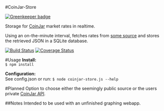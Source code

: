 #CoinJar-Store

[![Greenkeeper badge](https://badges.greenkeeper.io/loklaan/coinjar-store.svg)](https://greenkeeper.io/)

Storage for [CoinJar](http://coinjar.io) market rates in realtime.

Using an on-the-minute interval, fetches rates from [some source](http://coinjar-data.herokuapp.com/fair_rate.json) and stores the retrieved JSON in a SQLite database.

[![Build Status](https://travis-ci.org/loklaan/coinjar-store.svg?branch=master)](https://travis-ci.org/loklaan/coinjar-store) [![Coverage Status](https://coveralls.io/repos/loklaan/coinjar-store/badge.png?branch=master)](https://coveralls.io/r/loklaan/coinjar-store?branch=master)

#Usage
**Install:**  
`$ npm install`

**Configuration:**  
See config.json or run: `$ node coinjar-store.js --help`

#Planned
Option to choose either the seemingly public source or the users private [CoinJar API](https://developer.coinjar.io/display/CD/CoinJar+API).

##Notes
Intended to be used with an unfinished graphing webapp.
